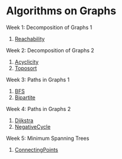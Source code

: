 # Algorithms on Graphs

Week 1: Decomposition of Graphs  1<br />
1. [Reachability](https://github.com/biz-whitney/Coursera-Data-Structures-and-Algorithms-Specialization-/blob/master/Algorithms%20on%20Graphs%20/Week1_decomposition_of_graphs1/Reachability.java) <br />

Week 2: Decomposition of Graphs 2  <br />
1. [Acyclicity](https://github.com/biz-whitney/Coursera-Data-Structures-and-Algorithms-Specialization-/blob/master/Algorithms%20on%20Graphs%20/Week2_decomposition_of_graphs2/Acyclicity.java) <br />
2. [Toposort](https://github.com/biz-whitney/Coursera-Data-Structures-and-Algorithms-Specialization-/blob/master/Algorithms%20on%20Graphs%20/Week2_decomposition_of_graphs2/Toposort.java) <br />

Week 3: Paths in Graphs 1  <br />
1. [BFS](https://github.com/biz-whitney/Coursera-Data-Structures-and-Algorithms-Specialization-/blob/master/Algorithms%20on%20Graphs%20/Week3_paths_in_graphs1/BFS.java) <br />
2. [Bipartite](https://github.com/biz-whitney/Coursera-Data-Structures-and-Algorithms-Specialization-/blob/master/Algorithms%20on%20Graphs%20/Week3_paths_in_graphs1/Bipartite.java) <br />

Week 4: Paths in Graphs 2  <br />
1. [Dijkstra](https://github.com/biz-whitney/Coursera-Data-Structures-and-Algorithms-Specialization-/blob/master/Algorithms%20on%20Graphs%20/Week4_paths_in_graphs2/Dijkstra.java) <br />
2. [NegativeCycle](https://github.com/biz-whitney/Coursera-Data-Structures-and-Algorithms-Specialization-/blob/master/Algorithms%20on%20Graphs%20/Week4_paths_in_graphs2/NegativeCycle.java) <br />

Week 5: Minimum Spanning Trees<br />
1. [ConnectingPoints](https://github.com/biz-whitney/Coursera-Data-Structures-and-Algorithms-Specialization-/blob/master/Algorithms%20on%20Graphs%20/Week5_minimum_spanning_trees/ConnectingPoints.java) <br />
